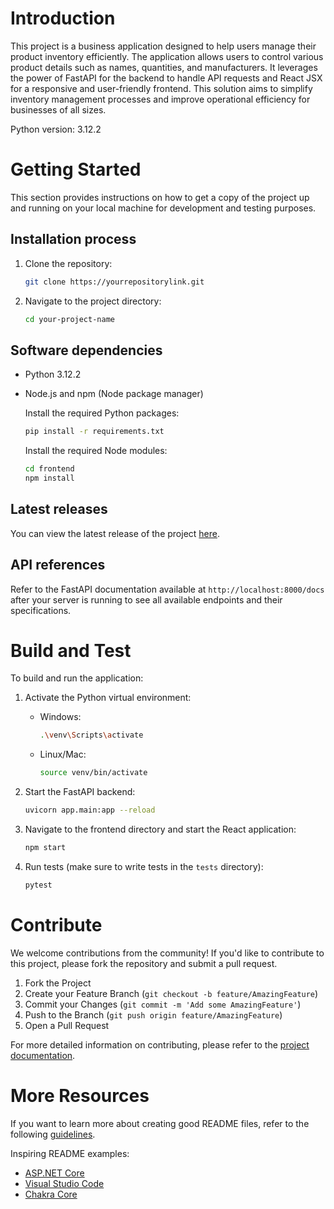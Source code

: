 
# Introduction
This project is a business application designed to help users manage their product inventory efficiently. The application allows users to control various product details such as names, quantities, and manufacturers. It leverages the power of FastAPI for the backend to handle API requests and React JSX for a responsive and user-friendly frontend. This solution aims to simplify inventory management processes and improve operational efficiency for businesses of all sizes.

Python version: 3.12.2

# Getting Started
This section provides instructions on how to get a copy of the project up and running on your local machine for development and testing purposes.

## Installation process
1. Clone the repository:
   ```bash
   git clone https://yourrepositorylink.git
   ```
2. Navigate to the project directory:
   ```bash
   cd your-project-name
   ```

## Software dependencies
- Python 3.12.2
- Node.js and npm (Node package manager)
  
  Install the required Python packages:
  ```bash
  pip install -r requirements.txt
  ```

  Install the required Node modules:
  ```bash
  cd frontend
  npm install
  ```

## Latest releases
You can view the latest release of the project [here](https://yourrepositorylink/releases).

## API references
Refer to the FastAPI documentation available at `http://localhost:8000/docs` after your server is running to see all available endpoints and their specifications.

# Build and Test
To build and run the application:

1. Activate the Python virtual environment:
   - Windows:
     ```bash
     .\venv\Scripts\activate
     ```
   - Linux/Mac:
     ```bash
     source venv/bin/activate
     ```

2. Start the FastAPI backend:
   ```bash
   uvicorn app.main:app --reload
   ```

3. Navigate to the frontend directory and start the React application:
   ```bash
   npm start
   ```

4. Run tests (make sure to write tests in the `tests` directory):
   ```bash
   pytest
   ```

# Contribute
We welcome contributions from the community! If you'd like to contribute to this project, please fork the repository and submit a pull request.

1. Fork the Project
2. Create your Feature Branch (`git checkout -b feature/AmazingFeature`)
3. Commit your Changes (`git commit -m 'Add some AmazingFeature'`)
4. Push to the Branch (`git push origin feature/AmazingFeature`)
5. Open a Pull Request

For more detailed information on contributing, please refer to the [project documentation](https://yourrepositorylink/contributing).

# More Resources
If you want to learn more about creating good README files, refer to the following [guidelines](https://docs.microsoft.com/en-us/azure/devops/repos/git/create-a-readme?view=azure-devops).

Inspiring README examples:
- [ASP.NET Core](https://github.com/aspnet/Home)
- [Visual Studio Code](https://github.com/Microsoft/vscode)
- [Chakra Core](https://github.com/Microsoft/ChakraCore)
